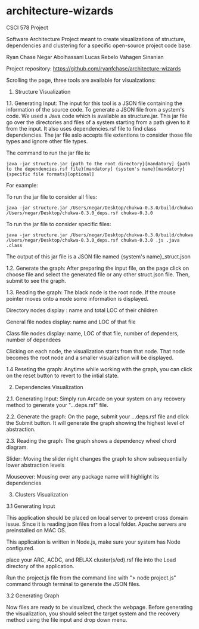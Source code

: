 # architecture-wizards
CSCI 578 Project

Software Architecture Project meant to create visualizations of structure, dependencies and clustering for a specific open-source project code base.


Ryan Chase
Negar Abolhassani
Lucas Rebelo
Vahagen Sinanian

Project repository: https://github.com/ryanfchase/architecture-wizards

Scrolling the page, three tools are available for visualzations:

1. Structure Visualization

1.1. Generating Input: The input for this tool is a JSON file containing the information of the source code. To generate a JSON file from a system's code. We used a Java code which is available as structure.jar. This jar file go over the directories and files of a system starting from a path given to it from the input. It also uses dependencies.rsf file to find class dependencies. The jar file aslo accepts file extentions to consider those file types and ignore other file types. 

The command to run the jar file is:

	java -jar structure.jar {path to the root directory}[mandatory] {path to the dependencies.rsf file}[mandatory] {system's name}[mandatory] {specific file formats}[optional]

For example:

To run the jar file to consider all files: 

	java -jar structure.jar /Users/negar/Desktop/chukwa-0.3.0/build/chukwa /Users/negar/Desktop/chukwa-0.3.0_deps.rsf chukwa-0.3.0 

To run the jar file to consider specific files: 

	java -jar structure.jar /Users/negar/Desktop/chukwa-0.3.0/build/chukwa /Users/negar/Desktop/chukwa-0.3.0_deps.rsf chukwa-0.3.0 .js .java .class

The output of this jar file is a JSON file named {system's name}_struct.json

1.2. Generate the graph: After preparing the input file, on the page click on choose file and select the generated file or any other struct.json file. Then, submit to see the graph. 

1.3. Reading the graph: The black node is the root node. If the mouse pointer moves onto a node some information is displayed.

Directory nodes display : name and total LOC of their children

General file nodes display: name and LOC of that file 

Class file nodes display: name, LOC of that file, number of dependers, number of dependees

Clicking on each node, the visualization starts from that node. That node becomes the root node and a smaller visualization will be displayed.

1.4 Reseting the graph: Anytime while working with the graph, you can click on the reset button to revert to the intial state.

2. Dependencies Visualization

2.1. Generating Input: Simply run Arcade on your system on any recovery method to generate your "...deps.rsf" file.
    
2.2. Generate the graph: On the page, submit your ...deps.rsf file and click the Submit button. It will generate the graph showing the highest level of abstraction.

2.3. Reading the graph: The graph shows a dependency wheel chord diagram.

Slider: Moving the slider right changes the graph to show subsequentially lower abstraction levels

Mouseover: Mousing over any package name willl highlight its dependencies

3. Clusters Visualization 

3.1 Generating Input

This application should be placed on local server to prevent cross domain issue. Since it is reading json files from a local folder. Apache servers are preinstalled on MAC OS.

This application is written in Node.js, make sure your system has Node configured. 

place your ARC, ACDC, and RELAX cluster(s/ed).rsf file into the Load directory of the application.

Run the project.js file from the command line with  "> node project.js" command through terminal to generate the JSON files.

3.2 Generating Graph

Now files are ready to be visualized, check the webpage. Before generating the visualization, you should select the target system and the recovery method using the file input and drop down menu.


